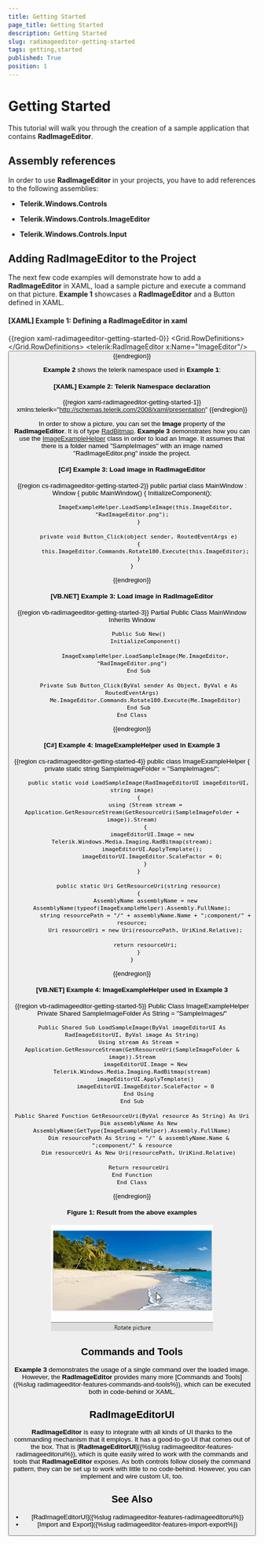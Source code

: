 ```yaml
---
title: Getting Started
page_title: Getting Started
description: Getting Started
slug: radimageeditor-getting-started
tags: getting,started
published: True
position: 1
---
```


# Getting Started

This tutorial will walk you through the creation of a sample application that contains __RadImageEditor__. 

## Assembly references 

In order to use __RadImageEditor__ in your projects, you have to add references to the following assemblies:	

* __Telerik.Windows.Controls__

* __Telerik.Windows.Controls.ImageEditor__

* __Telerik.Windows.Controls.Input__

## Adding RadImageEditor to the Project

The next few code examples will demonstrate how to add a __RadImageEditor__ in XAML, load a sample picture and execute a command on that picture. __Example 1__ showcases a __RadImageEditor__ and a Button defined in XAML.

#### __[XAML] Example 1: Defining a RadImageEditor in xaml__

{{region xaml-radimageeditor-getting-started-0}}
	<Grid>
        <Grid.RowDefinitions>
            <RowDefinition />
            <RowDefinition Height="Auto" />
        </Grid.RowDefinitions>
        <telerik:RadImageEditor x:Name="ImageEditor"/>
        <Button Click="Button_Click" Content="Rotate picture" Grid.Row="1" />
    </Grid>
{{endregion}}

__Example 2__ shows the telerik namespace used in __Example 1__:

#### __[XAML] Example 2: Telerik Namespace declaration__
{{region xaml-radimageeditor-getting-started-1}}
	xmlns:telerik="http://schemas.telerik.com/2008/xaml/presentation" 
{{endregion}}

In order to show a picture, you can set the __Image__ property of the __RadImageEditor__. It is of type [RadBitmap](https://docs.telerik.com/devtools/wpf/api/telerik.windows.media.imaging.radbitmap). __Example 3__ demonstrates how you can use the [ImageExampleHelper](https://github.com/telerik/xaml-sdk/blob/master/ImageEditor/RadImageEditorUIFirstLook/ImageExampleHelper.cs) class in order to load an Image. It assumes that there is a folder named "SampleImages" with an image named "RadImageEditor.png" inside the project. 

#### __[C#] Example 3: Load image in RadImageEditor__

{{region cs-radimageeditor-getting-started-2}}
    public partial class MainWindow : Window
    {
        public MainWindow()
        {
            InitializeComponent();

            ImageExampleHelper.LoadSampleImage(this.ImageEditor, "RadImageEditor.png");
        }

        private void Button_Click(object sender, RoutedEventArgs e)
        {
            this.ImageEditor.Commands.Rotate180.Execute(this.ImageEditor);
        }
    }
{{endregion}}

#### __[VB.NET] Example 3: Load image in RadImageEditor__

{{region vb-radimageeditor-getting-started-3}}
    Partial Public Class MainWindow
    Inherits Window

		Public Sub New()
			InitializeComponent()

			ImageExampleHelper.LoadSampleImage(Me.ImageEditor, "RadImageEditor.png")
		End Sub

		Private Sub Button_Click(ByVal sender As Object, ByVal e As RoutedEventArgs)
			Me.ImageEditor.Commands.Rotate180.Execute(Me.ImageEditor)
		End Sub
    End Class
{{endregion}}

#### __[C#] Example 4: ImageExampleHelper used in Example 3__

{{region cs-radimageeditor-getting-started-4}}
    public class ImageExampleHelper
    {
        private static string SampleImageFolder = "SampleImages/";

        public static void LoadSampleImage(RadImageEditorUI imageEditorUI, string image)
        {
            using (Stream stream = Application.GetResourceStream(GetResourceUri(SampleImageFolder + image)).Stream)
            {
                imageEditorUI.Image = new Telerik.Windows.Media.Imaging.RadBitmap(stream);
                imageEditorUI.ApplyTemplate();
                imageEditorUI.ImageEditor.ScaleFactor = 0;
            }
        }

        public static Uri GetResourceUri(string resource)
        {
            AssemblyName assemblyName = new AssemblyName(typeof(ImageExampleHelper).Assembly.FullName);
            string resourcePath = "/" + assemblyName.Name + ";component/" + resource;
            Uri resourceUri = new Uri(resourcePath, UriKind.Relative);

            return resourceUri;
        }
    }
{{endregion}}

#### __[VB.NET] Example 4: ImageExampleHelper used in Example 3__

{{region vb-radimageeditor-getting-started-5}}
    Public Class ImageExampleHelper
	Private Shared SampleImageFolder As String = "SampleImages/"

	Public Shared Sub LoadSampleImage(ByVal imageEditorUI As RadImageEditorUI, ByVal image As String)
		Using stream As Stream = Application.GetResourceStream(GetResourceUri(SampleImageFolder & image)).Stream
			imageEditorUI.Image = New Telerik.Windows.Media.Imaging.RadBitmap(stream)
			imageEditorUI.ApplyTemplate()
			imageEditorUI.ImageEditor.ScaleFactor = 0
		End Using
	End Sub

	Public Shared Function GetResourceUri(ByVal resource As String) As Uri
		Dim assemblyName As New AssemblyName(GetType(ImageExampleHelper).Assembly.FullName)
		Dim resourcePath As String = "/" & assemblyName.Name & ";component/" & resource
		Dim resourceUri As New Uri(resourcePath, UriKind.Relative)

		Return resourceUri
	End Function
    End Class
{{endregion}}

#### __Figure 1: Result from the above examples__
![RadImageEditor rotating image](images/RadImageEditor_GettingStarted.gif)

## Commands and Tools

__Example 3__ demonstrates the usage of a single command over the loaded image. However, the __RadImageEditor__ provides many more [Commands and Tools]({%slug radimageeditor-features-commands-and-tools%}), which can be executed both in code-behind or XAML. 

## RadImageEditorUI

__RadImageEditor__ is easy to integrate with all kinds of UI thanks to the commanding mechanism that it employs. It has a good-to-go UI that comes out of the box. That is [__RadImageEditorUI__]({%slug radimageeditor-features-radimageeditorui%}), which is quite easily wired to work with the commands and tools that __RadImageEditor__ exposes. As both controls follow closely the command pattern, they can be set up to work with little to no code-behind. However, you can implement and wire custom UI, too.


## See Also

* [RadImageEditorUI]({%slug radimageeditor-features-radimageeditorui%})
* [Import and Export]({%slug radimageeditor-features-import-export%})
